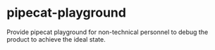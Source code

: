 # pipecat-playground
Provide pipecat playground for non-technical personnel to debug the product to achieve the ideal state.

